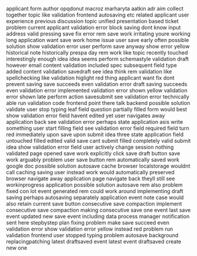 applicant form author opqdonut macroz marharyta aatkin adr aim collect together topic like validation frontend autosaving etc related applicant user experience previous discussion topic unified presentation based ticket problem current applicant validation error block saving dont know input address valid pressing save fix error rem save work irritating youre working long application want save work home issue user save early often possible solution show validation error user perform save anyway show error yellow historical note historically prespa day rem work like topic recently touched interestingly enough idea idea seems perform schemastyle validation draft however email content validation included spec subsequent field type added content validation savedraft see idea think rem validation like spellchecking like validation higlight red thing applicant want fix dont prevent saving save succeeds even validation error draft saving succeeds even validation error implemented validation error shown yellow validation error shown late perform action savesubmit see validation error technically able run validation code frontend point there talk backend possible solution validate user stop typing leaf field question partially filled form would best show validation error field havent edited yet user navigates away application back see validation error perhaps state application asis write something user start filling field see validation error field required field turn red immediately upon save upon submit idea three state application field untouched filled edited valid save cant submit filled completely valid submit idea show validation error field user actively change session nothing validated page opened save work explicitly click save draft button save work arguably problem user save button rem automatically saved work google doc possible solution autosave cache browser localstorage wouldnt call caching saving user instead work would automatically preserved browser navigate away application page navigate back theyll still see workinprogress application possible solution autosave rem also problem fixed con lot event generated rem could work around implementing draft saving perhaps autosaving separately application event note case would also retain current save button consecutive save compaction implement consecutive save compaction making consecutive save one event last save event updated new save event including data process manager notification sent here stepbystep plan fixing problem make save succeed even validation error show validation error yellow instead red problem run validation frontend user stopped typing problem autosave background replacingpatching latest draftsaved event latest event draftsaved create new one